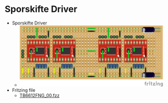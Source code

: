 # Sporskifte Driver


* Sporskifte Driver
  * ![TB6612FNG Prototype](./TB6612FNG_00_bb.png)
* Fritzing file
  * [TB6612FNG_00.fzz](./Modeltog/Sporskifte/TB6612FNG_00.fzz)

